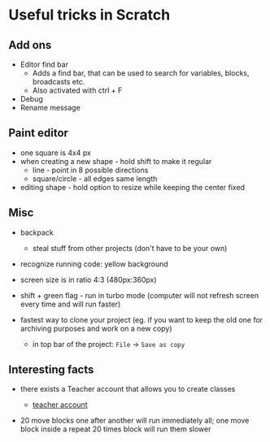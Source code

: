 # Useful tricks in Scratch

## Add ons

- Editor find bar
  - Adds a find bar, that can be used to search for variables, blocks, broadcasts etc.
  - Also activated with ctrl + F
- Debug
- Rename message

## Paint editor

- one square is 4x4 px
- when creating a new shape - hold shift to make it regular
  - line - point in 8 possible directions
  - square/circle - all edges same length
- editing shape - hold option to resize while keeping the center fixed

## Misc

- backpack
  - steal stuff from other projects (don't have to be your own)

- recognize running code: yellow background

- screen size is in ratio 4:3 (480px:360px)

- shift + green flag - run in turbo mode (computer will not refresh screen every time and will run faster)

- fastest way to clone your project (eg. if you want to keep the old one for archiving purposes and work on a new copy)
  - in top bar of the project: `File` -> `Save as copy`

## Interesting facts

- there exists a Teacher account that allows you to create classes
  - [teacher account](https://scratch.mit.edu/educators#teacher-accounts)

- 20 move blocks one after another will run immediately all; one move block inside a repeat 20 times block will run them slower